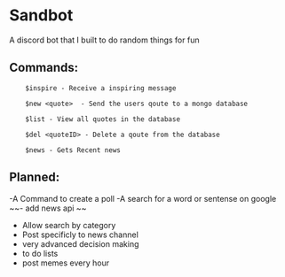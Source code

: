 # Sandbot
A discord bot that I built to do random things for fun

## Commands:
```
    $inspire - Receive a inspiring message
    
    $new <quote>  - Send the users qoute to a mongo database
    
    $list - View all quotes in the database 
    
    $del <quoteID> - Delete a qoute from the database 

    $news - Gets Recent news
```

  
  ## Planned: 
  
-A Command to create a poll
-A search for a word or sentense on google 
~~- add news api ~~
- Allow search by category 
- Post specificly to news channel
- very advanced decision making
- to do lists
- post memes every hour



     
     
